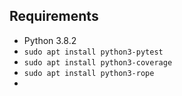 ## Requirements

- Python 3.8.2
- `sudo apt install python3-pytest`
- `sudo apt install python3-coverage`
- `sudo apt install python3-rope`
-
